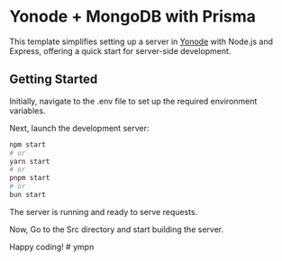 # Yonode + MongoDB with Prisma

This template simplifies setting up a server in [Yonode](https://yonode.org) with Node.js and Express, offering a quick start for server-side development.

## Getting Started

Initially, navigate to the .env file to set up the required environment variables.

Next, launch the development server:

```bash
npm start
# or
yarn start
# or
pnpm start
# or
bun start
```

The server is running and ready to serve requests.

Now, Go to the Src directory and start building the server.

Happy coding! 
#   y m p n  
 